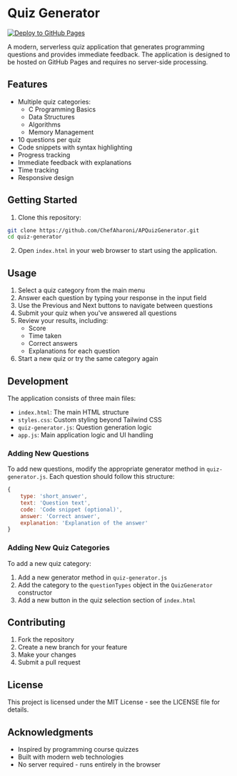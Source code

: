 # Quiz Generator

[![Deploy to GitHub Pages](https://github.com/ChefAharoni/APQuizGenerator/actions/workflows/deploy.yml/badge.svg)](https://github.com/ChefAharoni/APQuizGenerator/actions/workflows/deploy.yml)

A modern, serverless quiz application that generates programming questions and provides immediate feedback. The application is designed to be hosted on GitHub Pages and requires no server-side processing.

## Features

- Multiple quiz categories:
  - C Programming Basics
  - Data Structures
  - Algorithms
  - Memory Management
- 10 questions per quiz
- Code snippets with syntax highlighting
- Progress tracking
- Immediate feedback with explanations
- Time tracking
- Responsive design

## Getting Started

1. Clone this repository:

```bash
git clone https://github.com/ChefAharoni/APQuizGenerator.git
cd quiz-generator
```

2. Open `index.html` in your web browser to start using the application.

## Usage

1. Select a quiz category from the main menu
2. Answer each question by typing your response in the input field
3. Use the Previous and Next buttons to navigate between questions
4. Submit your quiz when you've answered all questions
5. Review your results, including:
   - Score
   - Time taken
   - Correct answers
   - Explanations for each question
6. Start a new quiz or try the same category again

## Development

The application consists of three main files:

- `index.html`: The main HTML structure
- `styles.css`: Custom styling beyond Tailwind CSS
- `quiz-generator.js`: Question generation logic
- `app.js`: Main application logic and UI handling

### Adding New Questions

To add new questions, modify the appropriate generator method in `quiz-generator.js`. Each question should follow this structure:

```javascript
{
    type: 'short_answer',
    text: 'Question text',
    code: 'Code snippet (optional)',
    answer: 'Correct answer',
    explanation: 'Explanation of the answer'
}
```

### Adding New Quiz Categories

To add a new quiz category:

1. Add a new generator method in `quiz-generator.js`
2. Add the category to the `questionTypes` object in the `QuizGenerator` constructor
3. Add a new button in the quiz selection section of `index.html`

## Contributing

1. Fork the repository
2. Create a new branch for your feature
3. Make your changes
4. Submit a pull request

## License

This project is licensed under the MIT License - see the LICENSE file for details.

## Acknowledgments

- Inspired by programming course quizzes
- Built with modern web technologies
- No server required - runs entirely in the browser

